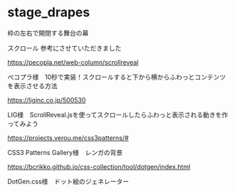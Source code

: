 # stage_drapes

枠の左右で開閉する舞台の幕


スクロール
参考にさせていただきました

https://pecopla.net/web-column/scrollreveal

ぺコプラ様　10秒で実装！スクロールすると下から横からふわっとコンテンツを表示させる方法



https://liginc.co.jp/500530

LIG様　ScrollReveal.jsを使ってスクロールしたらふわっと表示される動きを作ってみよう



https://projects.verou.me/css3patterns/#

CSS3 Patterns Gallery様　レンガの背景



https://bcrikko.github.io/css-collection/tool/dotgen/index.html

DotGen.css様　ドット絵のジェネレーター




